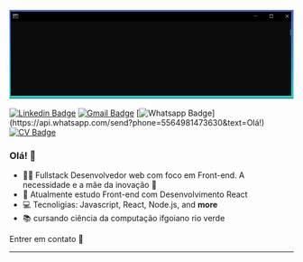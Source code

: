 ![](https://github.com/RaelMartinss/raelmartinss.github.io/blob/main/assets/img/Animacao.gif)

[![Linkedin Badge](https://img.shields.io/badge/-LinkedIn-blue?style=flat-square&logo=Linkedin&logoColor=white&link=https://www.linkedin.com/in/rael-martins-dev)](https://www.linkedin.com/in/rael-martins-dev/)
[![Gmail Badge](https://img.shields.io/badge/-raelpgm2@gmail.com-c14438?style=flat-square&logo=Gmail&logoColor=white&link=mailto:raelpgm2@gmail.com)](mailto:raelpgm2@gmail.com)
[![Whatsapp Badge](https://img.shields.io/badge/-Whatsapp-4CA143?style=flat-square&labelColor=4CA143&logo=whatsapp&logoColor=white&link=https://api.whatsapp.com/send?phone=5564981473630&text=Olá!)](https://api.whatsapp.com/send?phone=5564981473630&text=Olá!)
[![CV Badge](https://img.shields.io/badge/-Curriculum-2E4053?style=flat-square&labelColor=2E4053&&logo=read-the-docs&logoColor=white&link=https://raelmartinss.github.io/)](https://raelmartinss.github.io/)

### Olá! 👋

- :man_technologist: Fullstack Desenvolvedor web com foco em Front-end. A necessidade e a mãe da inovação :dizzy:
- :briefcase: Atualmente estudo Front-end com Desenvolvimento React
- 💻 Tecnoligias: Javascript, React, Node.js, and **more**
- :books: cursando ciência da computação ifgoiano rio verde

Entrer em contato :wave:

---
